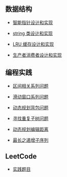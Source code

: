 <!--
 * @Author: taobo
 * @Date: 2020-10-26 08:49:29
 * @LastEditTime: 2020-11-27 18:49:10
-->
## 数据结构
- [智能指针设计和实现](./code/shared_ptr.md)  

- [string 类设计和实现](./code/string.md)  

- [LRU 缓存设计和实现](./code/lru.cpp)  

- [生产者消费者设计和实现](./code/pc.cpp)   


## 编程实践  
- [区间相关系列问题](./LeetCode/markdown/区间问题.md)  

- [滑动窗口系列问题](./LeetCode/markdown/SlidingWindow.md)

- [动态规划背包问题](./LeetCode/markdown/knapsack.md)

- [寻找重复子树问题](./LeetCode/markdown/findDuplicateSubtrees.md)  

- [动态规划编辑距离](./LeetCode/markdown/minDistance.md)    

- [最长之递增子序列](./LeetCode/markdown/lengthOfLIS.md)  

## LeetCode  
- [实践题目](./LeetCode/README.md)